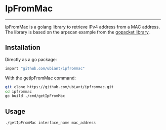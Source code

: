# IpFromMac
----
IpFromMac is a golang library to retrieve IPv4 address from a MAC address.
The library is based on the arpscan example from the [gopacket library](https://github.com/google/gopacket).

## Installation
Directly as a go package:
```bash
import "github.com/ubiant/ipfrommac"
```
With the getIpFromMac command:
```bash
git clone https://github.com/ubiant/ipfrommac.git
cd ipfrommac
go build ./cmd/getIpFromMac
```

## Usage
```bash
./getIpFromMac interface_name mac_address
```